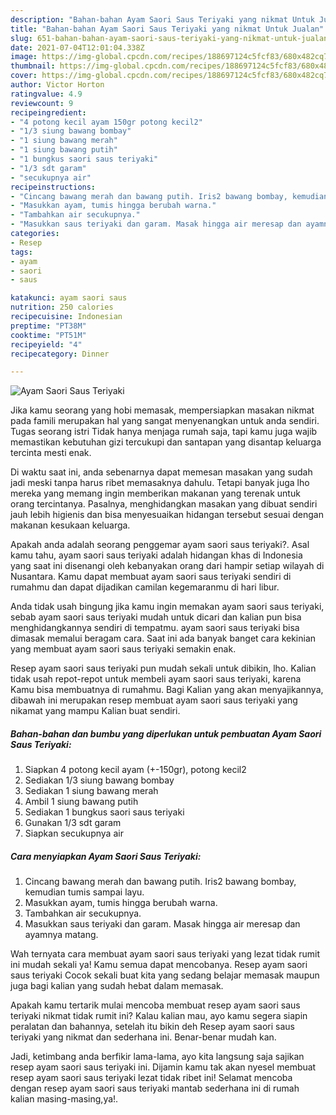 ```yaml
---
description: "Bahan-bahan Ayam Saori Saus Teriyaki yang nikmat Untuk Jualan"
title: "Bahan-bahan Ayam Saori Saus Teriyaki yang nikmat Untuk Jualan"
slug: 651-bahan-bahan-ayam-saori-saus-teriyaki-yang-nikmat-untuk-jualan
date: 2021-07-04T12:01:04.338Z
image: https://img-global.cpcdn.com/recipes/188697124c5fcf83/680x482cq70/ayam-saori-saus-teriyaki-foto-resep-utama.jpg
thumbnail: https://img-global.cpcdn.com/recipes/188697124c5fcf83/680x482cq70/ayam-saori-saus-teriyaki-foto-resep-utama.jpg
cover: https://img-global.cpcdn.com/recipes/188697124c5fcf83/680x482cq70/ayam-saori-saus-teriyaki-foto-resep-utama.jpg
author: Victor Horton
ratingvalue: 4.9
reviewcount: 9
recipeingredient:
- "4 potong kecil ayam 150gr potong kecil2"
- "1/3 siung bawang bombay"
- "1 siung bawang merah"
- "1 siung bawang putih"
- "1 bungkus saori saus teriyaki"
- "1/3 sdt garam"
- "secukupnya air"
recipeinstructions:
- "Cincang bawang merah dan bawang putih. Iris2 bawang bombay, kemudian tumis sampai layu."
- "Masukkan ayam, tumis hingga berubah warna."
- "Tambahkan air secukupnya."
- "Masukkan saus teriyaki dan garam. Masak hingga air meresap dan ayamnya matang."
categories:
- Resep
tags:
- ayam
- saori
- saus

katakunci: ayam saori saus 
nutrition: 250 calories
recipecuisine: Indonesian
preptime: "PT38M"
cooktime: "PT51M"
recipeyield: "4"
recipecategory: Dinner

---
```



![Ayam Saori Saus Teriyaki](https://img-global.cpcdn.com/recipes/188697124c5fcf83/680x482cq70/ayam-saori-saus-teriyaki-foto-resep-utama.jpg)

Jika kamu seorang yang hobi memasak, mempersiapkan masakan nikmat pada famili merupakan hal yang sangat menyenangkan untuk anda sendiri. Tugas seorang istri Tidak hanya menjaga rumah saja, tapi kamu juga wajib memastikan kebutuhan gizi tercukupi dan santapan yang disantap keluarga tercinta mesti enak.

Di waktu  saat ini, anda sebenarnya dapat memesan masakan yang sudah jadi meski tanpa harus ribet memasaknya dahulu. Tetapi banyak juga lho mereka yang memang ingin memberikan makanan yang terenak untuk orang tercintanya. Pasalnya, menghidangkan masakan yang dibuat sendiri jauh lebih higienis dan bisa menyesuaikan hidangan tersebut sesuai dengan makanan kesukaan keluarga. 



Apakah anda adalah seorang penggemar ayam saori saus teriyaki?. Asal kamu tahu, ayam saori saus teriyaki adalah hidangan khas di Indonesia yang saat ini disenangi oleh kebanyakan orang dari hampir setiap wilayah di Nusantara. Kamu dapat membuat ayam saori saus teriyaki sendiri di rumahmu dan dapat dijadikan camilan kegemaranmu di hari libur.

Anda tidak usah bingung jika kamu ingin memakan ayam saori saus teriyaki, sebab ayam saori saus teriyaki mudah untuk dicari dan kalian pun bisa menghidangkannya sendiri di tempatmu. ayam saori saus teriyaki bisa dimasak memalui beragam cara. Saat ini ada banyak banget cara kekinian yang membuat ayam saori saus teriyaki semakin enak.

Resep ayam saori saus teriyaki pun mudah sekali untuk dibikin, lho. Kalian tidak usah repot-repot untuk membeli ayam saori saus teriyaki, karena Kamu bisa membuatnya di rumahmu. Bagi Kalian yang akan menyajikannya, dibawah ini merupakan resep membuat ayam saori saus teriyaki yang nikamat yang mampu Kalian buat sendiri.

<!--inarticleads1-->

##### Bahan-bahan dan bumbu yang diperlukan untuk pembuatan Ayam Saori Saus Teriyaki:

1. Siapkan 4 potong kecil ayam (+-150gr), potong kecil2
1. Sediakan 1/3 siung bawang bombay
1. Sediakan 1 siung bawang merah
1. Ambil 1 siung bawang putih
1. Sediakan 1 bungkus saori saus teriyaki
1. Gunakan 1/3 sdt garam
1. Siapkan secukupnya air




<!--inarticleads2-->

##### Cara menyiapkan Ayam Saori Saus Teriyaki:

1. Cincang bawang merah dan bawang putih. Iris2 bawang bombay, kemudian tumis sampai layu.
1. Masukkan ayam, tumis hingga berubah warna.
1. Tambahkan air secukupnya.
1. Masukkan saus teriyaki dan garam. Masak hingga air meresap dan ayamnya matang.




Wah ternyata cara membuat ayam saori saus teriyaki yang lezat tidak rumit ini mudah sekali ya! Kamu semua dapat mencobanya. Resep ayam saori saus teriyaki Cocok sekali buat kita yang sedang belajar memasak maupun juga bagi kalian yang sudah hebat dalam memasak.

Apakah kamu tertarik mulai mencoba membuat resep ayam saori saus teriyaki nikmat tidak rumit ini? Kalau kalian mau, ayo kamu segera siapin peralatan dan bahannya, setelah itu bikin deh Resep ayam saori saus teriyaki yang nikmat dan sederhana ini. Benar-benar mudah kan. 

Jadi, ketimbang anda berfikir lama-lama, ayo kita langsung saja sajikan resep ayam saori saus teriyaki ini. Dijamin kamu tak akan nyesel membuat resep ayam saori saus teriyaki lezat tidak ribet ini! Selamat mencoba dengan resep ayam saori saus teriyaki mantab sederhana ini di rumah kalian masing-masing,ya!.

